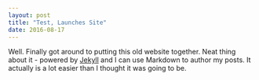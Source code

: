 ```yaml
---
layout: post
title: "Test, Launches Site"
date: 2016-08-17
---
```


Well. Finally got around to putting this old website together. Neat thing about it - powered by [Jekyll](https://jekyllrb.com)
and I can use Markdown to author my posts. It actually is a lot easier than I thought it was going to be.
